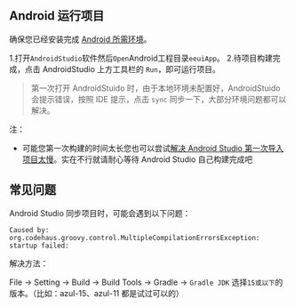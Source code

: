 ## Android 运行项目

确保您已经安装完成 [Android 所需环境](https://eeui.app/guide/env.html#%E5%BC%80%E5%8F%91-android)。

1.打开`AndroidStudio`软件然后`Open`Android工程目录`eeuiApp`。
2.待项目构建完成，点击 AndroidStudio 上方工具栏的 `Run`，即可运行项目。

> 第一次打开 AndroidStuido 时，由于本地环境未配置好，AndroidStuido 会提示错误，按照 IDE 提示，点击 `sync` 同步一下，大部分环境问题都可以解决。

注：

* 可能您第一次构建的时间太长您也可以尝试[解决 Android Studio 第一次导入项目太慢](https://www.jianshu.com/p/ba8189146a6b)。实在不行就请耐心等待 Android Studio 自己构建完成吧


## 常见问题

Android Studio 同步项目时，可能会遇到以下问题：

```
Caused by: org.codehaus.groovy.control.MultipleCompilationErrorsException: startup failed:
```

解决方法：

File -> Setting -> Build -> Build Tools -> Gradle -> `Gradle JDK` 选择`15或以下`的版本。（比如：azul-15、azul-11 都是试过可以的）

```
